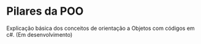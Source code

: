 # Pilares da POO
Explicação básica dos conceitos de orientação a Objetos com códigos em c#.
(Em desenvolvimento)
